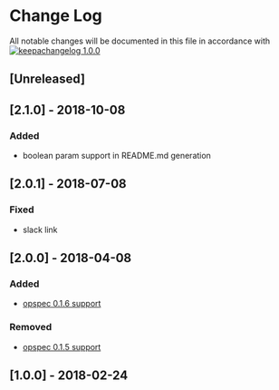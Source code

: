 # Change Log

All notable changes will be documented in this file in accordance with
[![keepachangelog 1.0.0](https://img.shields.io/badge/keepachangelog-1.0.0-brightgreen.svg)](http://keepachangelog.com/en/1.0.0/)

## \[Unreleased]

## \[2.1.0] - 2018-10-08

### Added 

- boolean param support in README.md generation

## \[2.0.1] - 2018-07-08

### Fixed 

- slack link

## \[2.0.0] - 2018-04-08

### Added 

- [opspec 0.1.6 support](https://github.com/opspec-io/spec/blob/0.1.6/CHANGELOG.md#016)

### Removed 

- [opspec 0.1.5 support](https://github.com/opspec-io/spec/blob/0.1.6/CHANGELOG.md#015)

## \[1.0.0] - 2018-02-24